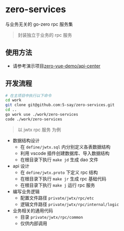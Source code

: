 # zero-services

与业务无关的 go-zero rpc 服务集

> 封装独立于业务的 rpc 服务

## 使用方法

- 请参考演示项目[zero-vue-demo/api-center](https://github.com/zero-vue-demo/api-center)

## 开发流程

```sh
# 在主项目中执行以下命令
cd work
git clone git@github.com:5-say/zero-services.git
cd ..
go work use ./work/zero-services
code ./work/zero-services
```

> 以 jwtx rpc 服务 为例

- 数据结构设计
  - 在 `define/jwtx.sql` 内分别定义各表数据结构
  - 利用 vscode 插件创建数据库、导入数据结构
  - 在根目录下执行 `make jd` 生成 dao 文件
- api 设计
  - 在 `define/jwtx.proto` 下定义 rpc 结构
  - 在根目录下执行 `make jr` 生成 rpc 基础代码
  - 在根目录下执行 `make j`  运行 rpc 服务
- 编写业务逻辑
  - 配置文件路径 `private/jwtx/rpc/etc`
  - 逻辑文件路径 `private/jwtx/rpc/internal/logic`
- 业务相关的通用代码
  - 目录 `private/jwtx/rpc/common`
  - 仅供内部调用
